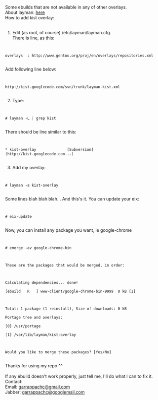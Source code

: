Some ebuilds that are not available in any of other overlays.<br>
About layman: <a href='http://www.gentoo.org/proj/en/overlays/userguide.xml'>here</a><br>
How to add kist overlay:<br>
<br>
1. Edit (as root, of course) /etc/layman/layman.cfg.<br>
There is line, as this:<br>
<pre><code><br>
overlays  : http://www.gentoo.org/proj/en/overlays/repositories.xml<br>
</code></pre>

Add following line below:<br>
<pre><code><br>
http://kist.googlecode.com/svn/trunk/layman-kist.xml<br>
</code></pre>

2. Type:<br>
<pre><code><br>
# layman -L | grep kist<br>
</code></pre>
There should be line similar to this:<br>
<pre><code><br>
* kist-overlay              [Subversion] (http://kist.googlecode.com...)<br>
</code></pre>

3. Add my overlay:<br>
<pre><code><br>
# layman -a kist-overlay<br>
</code></pre>

Some lines blah blah blah... And this's it. You can update your eix:<br>
<pre><code><br>
# eix-update<br>
</code></pre>

Now, you can install any package you want, ie google-chrome<br>
<pre><code><br>
# emerge -av google-chrome-bin<br>
<br>
These are the packages that would be merged, in order:<br>
<br>
Calculating dependencies... done!<br>
[ebuild   R   ] www-client/google-chrome-bin-9999  0 kB [1]<br>
<br>
Total: 1 package (1 reinstall), Size of downloads: 0 kB<br>
Portage tree and overlays:<br>
[0] /usr/portage<br>
[1] /var/lib/layman/kist-overlay<br>
<br>
Would you like to merge these packages? [Yes/No]<br>
</code></pre>

Thanks for using my repo ^^<br>
<br>
If any ebuild doesn't work properly, just tell me, I'll do what I can to fix it. Contact:<br>
Email: garrappachc@gmail.com<br>
Jabber: garrappachc@googlemail.com